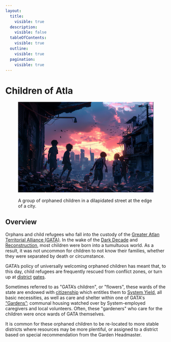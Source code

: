 ```yaml
---
layout:
  title:
    visible: true
  description:
    visible: false
  tableOfContents:
    visible: true
  outline:
    visible: true
  pagination:
    visible: true
---
```


# Children of Atla

<figure><img src="../../../.gitbook/assets/childrenofgata-877.png" alt=""><figcaption><p>A group of orphaned children in a dilapidated street at the edge of a city.</p></figcaption></figure>

## Overview

Orphans and child refugees who fall into the custody of the [Greater Atlan Territorial Alliance (GATA)](../the-basics.md). In the wake of the [Dark Decade](../../history/the-dark-decade.md) and [Reconstruction](../../history/the-reconstruction.md), most children were born into a tumultuous world. As a result, it was not uncommon for children to not know their families, whether they were separated by death or circumstance.

GATA’s policy of universally welcoming orphaned children has meant that, to this day, child refugees are frequently rescued from conflict zones, or turn up at [district](../politics/districts.md) [gates](../borders-and-travel/gates.md).

Sometimes referred to as "GATA’s children", or "flowers", these wards of the state are endowed with [citizenship](../politics/keys.md#citizenship-keys) which entitles them to [System Yield](../politics/yield.md), all basic necessities, as well as care and shelter within one of GATA's [“Gardens”](../institutions/gardens.md); communal housing watched over by System-employed caregivers and local volunteers. Often, these "gardeners" who care for the children were once wards of GATA themselves.

It is common for these orphaned children to be re-located to more stable districts where resources may be more plentiful, or assigned to a district based on special recommendation from the Garden Headmaster.
